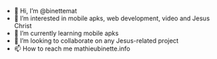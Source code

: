 - 👋 Hi, I’m @binettemat
- 👀 I’m interested in mobile apks, web development, video and Jesus Christ
- 🌱 I’m currently learning mobile apks
- 💞️ I’m looking to collaborate on any Jesus-related project
- 📫 How to reach me mathieubinette.info

<!---
binettemat/binettemat is a ✨ special ✨ repository because its `README.md` (this file) appears on your GitHub profile.
You can click the Preview link to take a look at your changes.
--->
